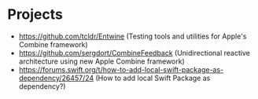 # Projects

* https://github.com/tcldr/Entwine (Testing tools and utilities for Apple's Combine framework)
* https://github.com/sergdort/CombineFeedback (Unidirectional reactive architecture using new Apple Combine framework)
* https://forums.swift.org/t/how-to-add-local-swift-package-as-dependency/26457/24 (How to add local Swift Package as dependency?)
